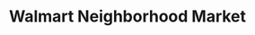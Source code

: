 ---
title: "Walmart Neighborhood Market"
url: /springfield/walmart-neighborhood-market-west-mount-vernon-street/
shop: supermarket
---
